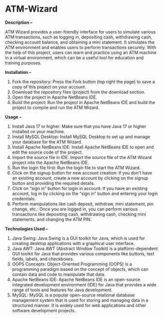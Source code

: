 # ATM-Wizard
**Description –**

  ATM Wizard provides a user-friendly interface for users to simulate various ATM transactions, such as logging in, depositing cash, withdrawing cash, checking account balance, and obtaining a mini statement. It simulates the ATM environment and enables users to perform transactions securely. With the help of this project, users can learn and practice using an ATM machine in a virtual environment, which can be a useful tool for education and training purposes.

**Installation –**
1.	Fork the repository: Press the Fork button (top right the page) to save a copy of this project on your account.
2.	Download the repository files (project) from the download section.
3.	Open the project in Apache NetBeans IDE.
4.	Build the project: Run the project in Apache NetBeans IDE and build the project to compile and run the ATM Wizard.

**Usage –**
1.	Install Java 17 or higher: Make sure that you have Java 17 or higher installed on your machine.
2.	Install MySQL Desktop: Install MySQL Desktop to set up and manage your database for the ATM Wizard.
3.	Install Apache NetBeans IDE: Install Apache NetBeans IDE to open and edit the source code of the project.
4.	Import the source file in IDE: Import the source file of the ATM Wizard project into the Apache NetBeans IDE.
5.	Run the login file first: Run the login file to start the ATM Wizard.
6.	Click on the signup button for new account creation: If you don't have an existing account, create a new account by clicking on the signup button and providing the required details.
7.	Click on “sign in” button for login in account: If you have an existing account, log in by clicking on the “sign in” button and entering your login credentials.
8.	Perform manipulations like cash deposit, withdraw, mini statement, pin change, etc.: Once you are logged in, you can perform various transactions like depositing cash, withdrawing cash, checking mini statements, and changing the ATM PIN.

**Technologies Used –**
1.	Java Swing: Java Swing is a GUI toolkit for Java, which is used for creating desktop applications with a graphical user interface.
2.	Java AWT: Java AWT (Abstract Window Toolkit) is a platform-dependent GUI toolkit for Java that provides various components like buttons, text fields, labels, and checkboxes.
3.	OOPS Concepts: Object-Oriented Programming (OOPS) is a programming paradigm based on the concept of objects, which can contain data and code to manipulate that data.
4.	Apache NetBeans IDE: Apache NetBeans IDE is an open-source integrated development environment (IDE) for Java that provides a wide range of tools and features for Java development.
5.	MySQL: MySQL is a popular open-source relational database management system that is used for storing and managing data in a structured manner. It is widely used for web applications and other software development projects.

